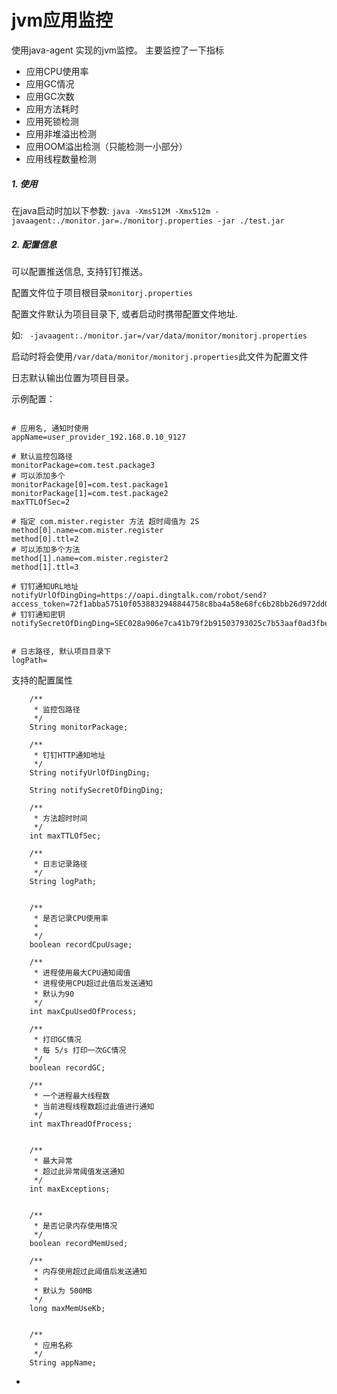 # jvm应用监控

使用java-agent 实现的jvm监控。 主要监控了一下指标

- 应用CPU使用率
- 应用GC情况
- 应用GC次数
- 应用方法耗时
- 应用死锁检测
- 应用非堆溢出检测
- 应用OOM溢出检测（只能检测一小部分）
- 应用线程数量检测


##### 1. 使用
在java启动时加以下参数:
`java -Xms512M -Xmx512m -javaagent:./monitor.jar=./monitorj.properties -jar ./test.jar`


##### 2. 配置信息

可以配置推送信息, 支持钉钉推送。

配置文件位于项目根目录`monitorj.properties`

配置文件默认为项目目录下, 或者启动时携带配置文件地址. 

如: ` -javaagent:./monitor.jar=/var/data/monitor/monitorj.properties`

启动时将会使用`/var/data/monitor/monitorj.properties`此文件为配置文件

日志默认输出位置为项目目录。

示例配置：
```$xslt

# 应用名, 通知时使用
appName=user_provider_192.168.0.10_9127

# 默认监控包路径
monitorPackage=com.test.package3
# 可以添加多个
monitorPackage[0]=com.test.package1
monitorPackage[1]=com.test.package2
maxTTLOfSec=2

# 指定 com.mister.register 方法 超时阈值为 2S
method[0].name=com.mister.register
method[0].ttl=2
# 可以添加多个方法
method[1].name=com.mister.register2
method[1].ttl=3

# 钉钉通知URL地址
notifyUrlOfDingDing=https://oapi.dingtalk.com/robot/send?access_token=72f1abba57510f0538832948844758c8ba4a58e68fc6b28bb26d972dd0ae1b2
# 钉钉通知密钥
notifySecretOfDingDing=SEC028a906e7ca41b79f2b91503793025c7b53aaf0ad3fbef0974bc8fc0d4b16a3


# 日志路径, 默认项目目录下
logPath=
```


支持的配置属性
```$xslt
    /**
     * 监控包路径
     */
    String monitorPackage;

    /**
     * 钉钉HTTP通知地址
     */
    String notifyUrlOfDingDing;

    String notifySecretOfDingDing;

    /**
     * 方法超时时间
     */
    int maxTTLOfSec;

    /**
     * 日志记录路径
     */
    String logPath;


    /**
     * 是否记录CPU使用率
     *
     */
    boolean recordCpuUsage;

    /**
     * 进程使用最大CPU通知阈值
     * 进程使用CPU超过此值后发送通知
     * 默认为90
     */
    int maxCpuUsedOfProcess;

    /**
     * 打印GC情况
     * 每 5/s 打印一次GC情况
     */
    boolean recordGC;

    /**
     * 一个进程最大线程数
     * 当前进程线程数超过此值进行通知
     */
    int maxThreadOfProcess;


    /**
     * 最大异常
     * 超过此异常阈值发送通知
     */
    int maxExceptions;


    /**
     * 是否记录内存使用情况
     */
    boolean recordMemUsed;

    /**
     * 内存使用超过此阈值后发送通知
     *
     * 默认为 500MB
     */
    long maxMemUseKb;


    /**
     * 应用名称
     */
    String appName;
```
- 

